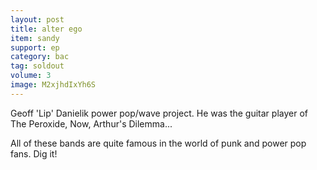 ```yaml
---
layout: post
title: alter ego
item: sandy
support: ep
category: bac
tag: soldout
volume: 3
image: M2xjhdIxYh6S
---
```


Geoff &#x27;Lip&#x27; Danielik power pop/wave project. He was the guitar player of The Peroxide, Now, Arthur&#x27;s Dilemma...

All of these bands are quite famous in the world of punk and power pop fans. Dig it!
